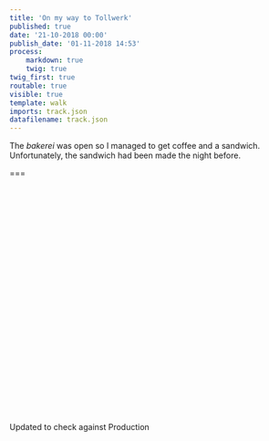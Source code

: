 ```yaml
---
title: 'On my way to Tollwerk'
published: true
date: '21-10-2018 00:00'
publish_date: '01-11-2018 14:53'
process:
    markdown: true
    twig: true
twig_first: true
routable: true
visible: true
template: walk
imports: track.json
datafilename: track.json
---
```


The *bakerei* was open so I managed to get coffee and a sandwich. Unfortunately, the sandwich had been made the night before.

===

<div id="mapid" style="width: 100%; height: 400px;"></div>

Updated to check against Production



 